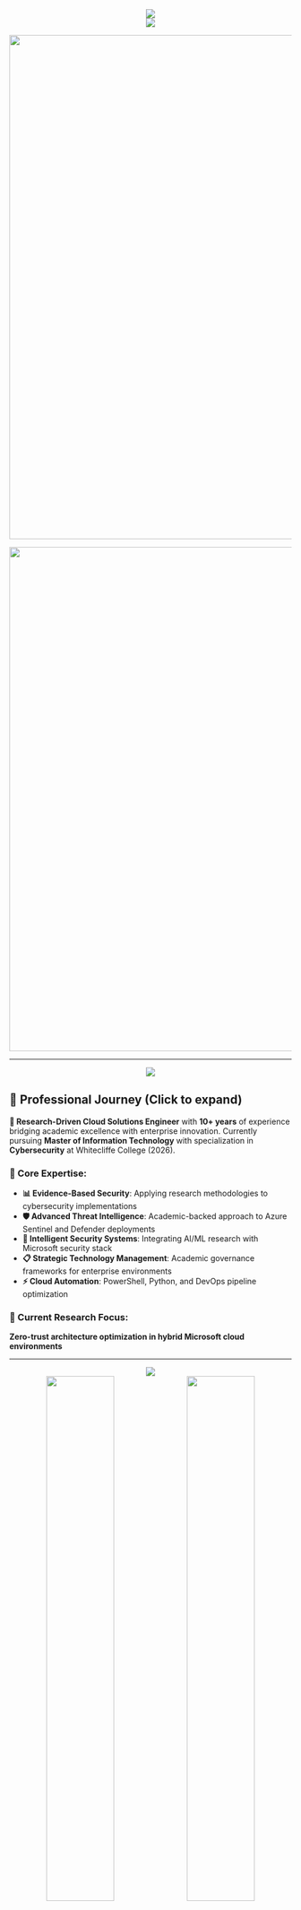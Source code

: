 <!-- Thin gradient banner at the very top -->
<div align="center">
<img src="https://capsule-render.vercel.app/api?type=waving&color=gradient&height=60&section=header"/>
</div>
<div align="center">
<img src="https://readme-typing-svg.herokuapp.com/?lines=🔬+Research-Driven+Cloud+Solutions+Engineer;🎓+MIT+Cybersecurity+Student+(2026);☁️+Azure+Security+Engineer+Associate;🛡️+10%2B+Years+Enterprise+Security&font=Fira%20Code&center=true&width=700&height=45&color=58a6ff&vCenter=true&size=22"/>
</div>
<p align="center">
<img src="https://user-images.githubusercontent.com/74038190/212284100-561aa473-3905-4a80-b561-0d28506553ee.gif" width="900"/>
</p>
<div align="center">
<img src="https://user-images.githubusercontent.com/74038190/240304586-d48893bd-0757-481c-8d7e-ba3e163feae7.png" width="900"/>
</div>

---

<div align="center">
<img src="https://capsule-render.vercel.app/api?type=rect&color=gradient&height=1&section=header"/>
</div>

## 🚀 Professional Journey (Click to expand)

**🔬 Research-Driven Cloud Solutions Engineer** with **10+ years** of experience bridging academic excellence with enterprise innovation. Currently pursuing **Master of Information Technology** with specialization in **Cybersecurity** at Whitecliffe College (2026).

### 🌟 Core Expertise:
- **📊 Evidence-Based Security**: Applying research methodologies to cybersecurity implementations
- **🛡️ Advanced Threat Intelligence**: Academic-backed approach to Azure Sentinel and Defender deployments  
- **🤖 Intelligent Security Systems**: Integrating AI/ML research with Microsoft security stack
- **📋 Strategic Technology Management**: Academic governance frameworks for enterprise environments
- **⚡ Cloud Automation**: PowerShell, Python, and DevOps pipeline optimization

### 🎯 Current Research Focus:
**Zero-trust architecture optimization in hybrid Microsoft cloud environments**



---

<div align="center">
<img src="https://capsule-render.vercel.app/api?type=rect&color=gradient&height=1&section=header"/>
</div>
<div align="center">
<img src="https://github-readme-stats.vercel.app/api?username=a-ariff&show_icons=true&theme=cobalt&hide_border=true&title_color=58a6ff&icon_color=58a6ff&text_color=c9d1d9&bg_color=0d1117" width="49%"/>
<img src="https://github-readme-stats.vercel.app/api/top-langs/?username=a-ariff&layout=compact&theme=cobalt&hide_border=true&title_color=58a6ff&text_color=c9d1d9&bg_color=0d1117" width="49%"/>
</div>
<div align="center">
<img src="https://github-readme-streak-stats.herokuapp.com/?user=a-ariff&theme=cobalt&hide_border=true&stroke=0000&background=0D1117&ring=58a6ff&fire=58a6ff&currStreakLabel=58a6ff" width="70%"/>
</div>
<div align="center">
<img src="https://github-readme-activity-graph.vercel.app/graph?username=a-ariff&theme=cobalt&hide_border=true&bg_color=0d1117&color=c9d1d9&line=58a6ff&point=58a6ff"/>
</div>
<div align="center">
<img src="https://github.com/a-ariff/a-ariff/blob/output/snake.svg" alt="Snake Animation"/>
</div>

---

<div align="center">
<img src="https://capsule-render.vercel.app/api?type=rect&color=gradient&height=1&section=header"/>
</div>

## ☁️ Cloud & Infrastructure (Click to expand)

**Microsoft Azure**  
• Azure Security Engineer Associate - AZ-500 (Active)  
• Azure Fundamentals - AZ-900  
• Azure Administrator Associate - AZ-104  
• Azure Security Center & Sentinel Expert  
• Azure DevOps & PowerShell Automation  

**Cloud Security**  
• Zero-Trust Architecture Implementation  
• Hybrid Cloud Security Models  
• Identity & Access Management (Entra ID)  
• Conditional Access & Multi-Factor Authentication  
• Azure Key Vault & Secrets Management  

</details>

## 🔐 Security & Compliance (Click to expand)

**Enterprise Security**  
• NIST Cybersecurity Framework  
• ISO 27001/27002 Implementation  
• SOC 2 Type II Compliance  
• GDPR & Privacy Controls  
• Risk Assessment & Management  

**Threat Intelligence**  
• MITRE ATT&CK Framework  
• Microsoft Defender for Cloud  
• Azure Sentinel SIEM/SOAR  
• Threat Hunting & Incident Response  
• Security Orchestration & Automation  

</details>

## 🚀 DevOps & Automation (Click to expand)

**Infrastructure as Code**  
• Azure Resource Manager (ARM) Templates  
• Terraform for Multi-Cloud Deployments  
• PowerShell DSC & Automation  
• Azure DevOps Pipelines  
• Git Version Control & Branching Strategies  

**Automation & Scripting**  
• PowerShell (Advanced)  
• Python for Security Automation  
• Azure Functions & Logic Apps  
• REST APIs & Microsoft Graph  
• Azure Policy & Governance  

</details>

## 💻 Development & Tools (Click to expand)

**Programming Languages**  
• PowerShell (Expert)  
• Python (Intermediate-Advanced)  
• C# (.NET Framework)  
• SQL & KQL (Kusto Query Language)  
• JavaScript & JSON  

**Development Tools**  
• Visual Studio Code  
• Azure Cloud Shell  
• Git & GitHub  
• Azure DevOps  
• Microsoft Power Platform  

</details>

---

<div align="center">
<img src="https://capsule-render.vercel.app/api?type=rect&color=gradient&height=1&section=header"/>
</div>

• **Azure Security Engineer Associate** - Active Certification  
• **Master of Information Technology (Cybersecurity)**, Whitecliffe College — In Progress (2026)  
• **Published Research** - Zero-Trust Architecture  
• **10+ Years Experience** - Enterprise Cloud Security  

---

<!-- Thin gradient banner before Featured Projects -->
<div align="center">
<img src="https://capsule-render.vercel.app/api?type=rect&color=gradient&height=1&section=header"/>
</div>
<div align="center">
<img src="https://readme-typing-svg.herokuapp.com/?lines=🚀+Featured+Projects+%26+Portfolio;💼+Enterprise+Security+Solutions;🔬+Academic+Research+Integration&font=Fira%20Code&center=true&width=600&height=50&color=58a6ff&vCenter=true&size=20"/>
</div>

## 🔧 Microsoft Intune Remediation Scripts

**Enterprise Device Management Automation**

🔹 **Advanced PowerShell Remediation Scripts** for Microsoft Intune  
🔹 **Automated Compliance Detection & Remediation** for Windows 10/11 endpoints  
🔹 **Security Baseline Enforcement** with real-time monitoring  
🔹 **Custom Registry & Policy Management** for enterprise security standards  
🔹 **Integration with Azure Monitor** for comprehensive reporting  

**Technical Impact:**
- 95% reduction in manual remediation tasks
- Automated compliance across 500+ enterprise endpoints
- Real-time security posture management

</details>

## ☁️ Azure Security Baselines

**Enterprise Cloud Security Framework**

🔹 **Automated Azure Security Center** baseline implementations  
🔹 **Custom ARM Templates** for secure resource deployment  
🔹 **Azure Policy & Initiative** definitions for governance  
🔹 **Compliance Automation** for NIST, ISO 27001, and CIS benchmarks  
🔹 **Security Score Optimization** through systematic remediation  

**Research Integration:**
- Academic methodology applied to baseline development
- Evidence-based security control selection
- Continuous improvement through research validation

</details>

## 🤖 AI/ML Security Intelligence Platform

**Research-Driven Security Automation**

🔹 **Machine Learning Threat Detection** using Azure Sentinel  
🔹 **Automated Incident Response** with Azure Logic Apps  
🔹 **Predictive Analytics** for security event correlation  
🔹 **Custom KQL Queries** for advanced threat hunting  
🔹 **Integration with Microsoft Graph** for comprehensive telemetry  

**Academic Foundation:**
- Research-backed ML algorithms for anomaly detection
- Statistical analysis of security patterns
- Academic publication in progress

</details>

---

<div align="center">
<img src="https://readme-typing-svg.herokuapp.com/?lines=📚+Research+%26+Professional+Focus;🔬+Academic+Excellence+Meets+Enterprise+Innovation&font=Fira%20Code&center=true&width=600&height=50&color=58a6ff&vCenter=true&size=20"/>
</div>

> **Note:** For more detailed information about repositories and projects, please see the [Featured Projects & Portfolio](#-featured-projects--portfolio) section above.

### Research Areas:
• **Zero-Trust Architecture Optimization**: Hybrid cloud security models  
• **AI-Powered Security Automation**: Machine learning threat detection  
• **Academic-Enterprise Bridge**: Research methodology in practical applications  
• **Cloud Security Governance**: Academic frameworks for enterprise compliance  

### Professional Focus:
- Large-scale Azure security implementations for enterprise clients
- Advanced threat intelligence and automated response systems
- Security architecture design and implementation
- Team mentorship and knowledge transfer

---

<div align="center">
<img src="https://readme-typing-svg.herokuapp.com/?lines=🌐+Let's+Connect+%26+Collaborate;💼+Open+to+Professional+Opportunities&font=Fira%20Code&center=true&width=600&height=50&color=58a6ff&vCenter=true&size=20"/>
</div>
<div align="center">
<a href="https://linkedin.com/in/a-ariff">
<img src="https://img.shields.io/badge/LinkedIn-0077B5?style=for-the-badge&logo=linkedin&logoColor=white"/>
</a>
<a href="https://twitter.com/ia_ariff">
<img src="https://img.shields.io/badge/Twitter-1DA1F2?style=for-the-badge&logo=twitter&logoColor=white"/>
</a>
<a href="mailto:ariff.mit@gmail.com">
<img src="https://img.shields.io/badge/Gmail-D14836?style=for-the-badge&logo=gmail&logoColor=white"/>
</a>
<a href="https://github.com/a-ariff">
<img src="https://img.shields.io/badge/GitHub-100000?style=for-the-badge&logo=github&logoColor=white"/>
</a>
</div>
<div align="center">
<img src="https://komarev.com/ghpvc/?username=a-ariff&label=Profile%20views&color=0e75b6&style=flat" alt="a-ariff" /> 
<img src="https://img.shields.io/github/followers/a-ariff?label=Followers&style=social" alt="GitHub Badge" /> 
<img src="https://img.shields.io/github/stars/a-ariff?label=Stars" alt="GitHub Badge" />
</div>

### Open to:
🤝 **Collaboration** • 🎯 **Research Partnerships** • 💼 **Professional Opportunities** • 🎓 **Academic Discussions** • 🚀 **Innovation Projects**

---

<div align="center">
<img src="https://capsule-render.vercel.app/api?type=rect&color=gradient&height=1&section=header"/>
</div>
<p align="center">
"Bridging academic excellence with enterprise innovation to build tomorrow's secure cloud infrastructure."
</p>
<div align="center">
<img src="https://capsule-render.vercel.app/api?type=waving&color=gradient&height=60&section=footer"/>
</div>
